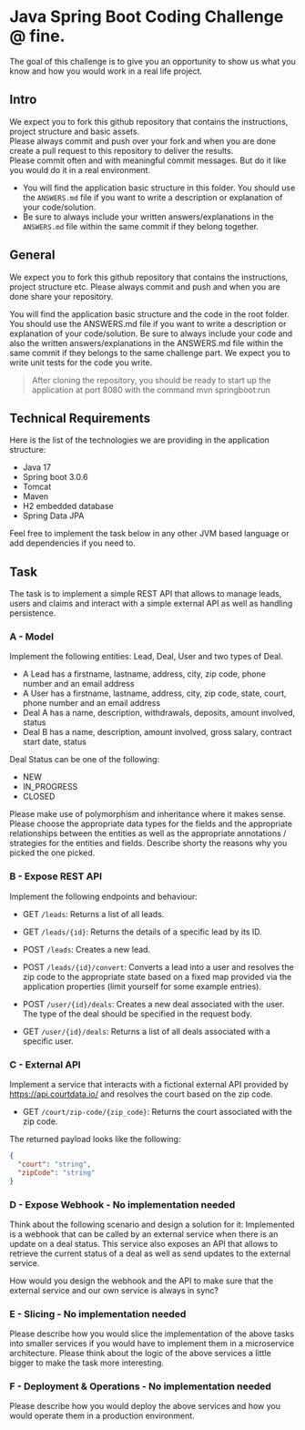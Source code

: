 # Java Spring Boot Coding Challenge @ fine.
The goal of this challenge is to give you an opportunity to show us what you know and how you would work in a real life project.

## Intro
We expect you to fork this github repository that contains the instructions, project structure and basic assets.<br>
Please always commit and push over your fork and when you are done create a pull request to this repository to deliver the results.<br>
Please commit often and with meaningful commit messages. But do it like you would do it in a real environment.<br>

- You will find the application basic structure in this folder. You should use the `ANSWERS.md` file if you want to write a description or explanation of your code/solution.
- Be sure to always include your written answers/explanations in the `ANSWERS.md` file within the same commit if they belong together.

## General
We expect you to fork this github repository that contains the instructions, project structure etc.
Please always commit and push and when you are done share your repository.

You will find the application basic structure and the code in the root folder. 
You should use the ANSWERS.md file if you want to write a description or explanation of your code/solution.
Be sure to always include your code and also the written answers/explanations in the ANSWERS.md file within the same commit if they belongs to the same challenge part.
We expect you to write unit tests for the code you write.

> After cloning the repository, you should be ready to start up the application at port 8080 with the command mvn springboot:run

## Technical Requirements
Here is the list of the technologies we are providing in the application structure:

- Java 17
- Spring boot 3.0.6
- Tomcat
- Maven
- H2 embedded database
- Spring Data JPA

Feel free to implement the task below in any other JVM based language or add dependencies if you need to.

## Task
The task is to implement a simple REST API that allows to manage leads, users and claims and interact with a simple external API as well as handling persistence.

### A - Model
Implement the following entities: Lead, Deal, User and two types of Deal.
- A Lead has a firstname, lastname, address, city, zip code, phone number and an email address
- A User has a firstname, lastname, address, city, zip code, state, court, phone number and an email address 
- Deal A has a name, description, withdrawals, deposits, amount involved, status 
- Deal B has a name, description, amount involved, gross salary, contract start date, status

Deal Status can be one of the following:
- NEW
- IN_PROGRESS
- CLOSED

Please make use of polymorphism and inheritance where it makes sense.
Please choose the appropriate data types for the fields and the appropriate relationships between the entities as well as the appropriate annotations / strategies for the entities and fields. Describe shorty the reasons why you picked the one picked.

### B - Expose REST API
Implement the following endpoints and behaviour:
- GET `/leads`: Returns a list of all leads.
- GET `/leads/{id}`: Returns the details of a specific lead by its ID.
- POST `/leads`: Creates a new lead.
- POST `/leads/{id}/convert`: Converts a lead into a user and resolves the zip code to the appropriate state based on a fixed map provided via the application properties (limit yourself for some example entries).


- POST `/user/{id}/deals`: Creates a new deal associated with the user. The type of the deal should be specified in the request body.
- GET `/user/{id}/deals`: Returns a list of all deals associated with a specific user.


### C - External API
Implement a service that interacts with a fictional external API provided by https://api.courtdata.io/ and resolves the court based on the zip code.
- GET `/court/zip-code/{zip_code}`: Returns the court associated with the zip code.

The returned payload looks like the following:
```json
{
  "court": "string",
  "zipCode": "string"
}
```

### D - Expose Webhook - No implementation needed
Think about the following scenario and design a solution for it:
Implemented is a webhook that can be called by an external service when there is an update on a deal status.
This service also exposes an API that allows to retrieve the current status of a deal as well as send updates to the external service.

How would you design the webhook and the API to make sure that the external service and our own service is always in sync?

### E - Slicing - No implementation needed
Please describe how you would slice the implementation of the above tasks into smaller services if you would have to implement them in a microservice architecture.
Please think about the logic of the above services a little bigger to make the task more interesting.

### F - Deployment & Operations - No implementation needed
Please describe how you would deploy the above services and how you would operate them in a production environment.
